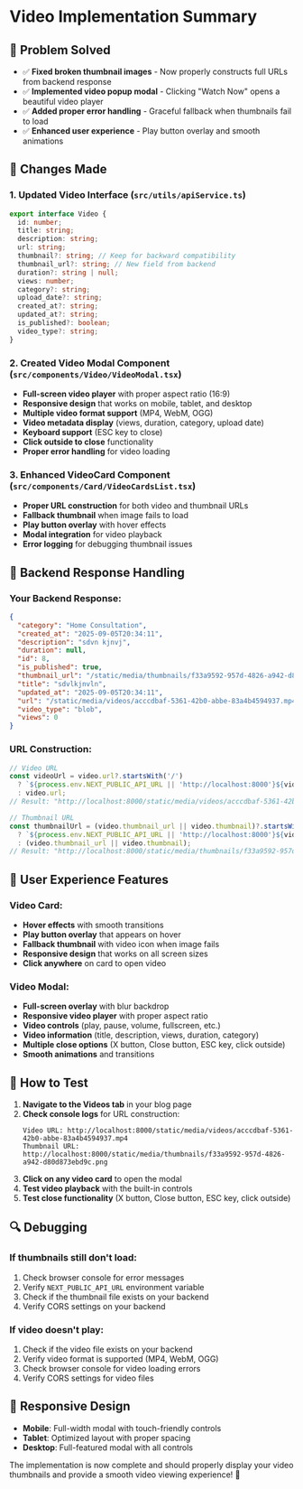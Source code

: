 # Video Implementation Summary

## 🎯 **Problem Solved**
- ✅ **Fixed broken thumbnail images** - Now properly constructs full URLs from backend response
- ✅ **Implemented video popup modal** - Clicking "Watch Now" opens a beautiful video player
- ✅ **Added proper error handling** - Graceful fallback when thumbnails fail to load
- ✅ **Enhanced user experience** - Play button overlay and smooth animations

## 🔧 **Changes Made**

### **1. Updated Video Interface (`src/utils/apiService.ts`)**
```typescript
export interface Video {
  id: number;
  title: string;
  description: string;
  url: string;
  thumbnail?: string; // Keep for backward compatibility
  thumbnail_url?: string; // New field from backend
  duration?: string | null;
  views: number;
  category?: string;
  upload_date?: string;
  created_at?: string;
  updated_at?: string;
  is_published?: boolean;
  video_type?: string;
}
```

### **2. Created Video Modal Component (`src/components/Video/VideoModal.tsx`)**
- **Full-screen video player** with proper aspect ratio (16:9)
- **Responsive design** that works on mobile, tablet, and desktop
- **Multiple video format support** (MP4, WebM, OGG)
- **Video metadata display** (views, duration, category, upload date)
- **Keyboard support** (ESC key to close)
- **Click outside to close** functionality
- **Proper error handling** for video loading

### **3. Enhanced VideoCard Component (`src/components/Card/VideoCardsList.tsx`)**
- **Proper URL construction** for both video and thumbnail URLs
- **Fallback thumbnail** when image fails to load
- **Play button overlay** with hover effects
- **Modal integration** for video playback
- **Error logging** for debugging thumbnail issues

## 🎥 **Backend Response Handling**

### **Your Backend Response:**
```json
{
  "category": "Home Consultation",
  "created_at": "2025-09-05T20:34:11",
  "description": "sdvn kjnvj",
  "duration": null,
  "id": 8,
  "is_published": true,
  "thumbnail_url": "/static/media/thumbnails/f33a9592-957d-4826-a942-d80d873ebd9c.png",
  "title": "sdvlkjnvln",
  "updated_at": "2025-09-05T20:34:11",
  "url": "/static/media/videos/acccdbaf-5361-42b0-abbe-83a4b4594937.mp4",
  "video_type": "blob",
  "views": 0
}
```

### **URL Construction:**
```javascript
// Video URL
const videoUrl = video.url?.startsWith('/') 
  ? `${process.env.NEXT_PUBLIC_API_URL || 'http://localhost:8000'}${video.url}`
  : video.url;
// Result: "http://localhost:8000/static/media/videos/acccdbaf-5361-42b0-abbe-83a4b4594937.mp4"

// Thumbnail URL
const thumbnailUrl = (video.thumbnail_url || video.thumbnail)?.startsWith('/')
  ? `${process.env.NEXT_PUBLIC_API_URL || 'http://localhost:8000'}${video.thumbnail_url || video.thumbnail}`
  : (video.thumbnail_url || video.thumbnail);
// Result: "http://localhost:8000/static/media/thumbnails/f33a9592-957d-4826-a942-d80d873ebd9c.png"
```

## 🎨 **User Experience Features**

### **Video Card:**
- **Hover effects** with smooth transitions
- **Play button overlay** that appears on hover
- **Fallback thumbnail** with video icon when image fails
- **Responsive design** that works on all screen sizes
- **Click anywhere** on card to open video

### **Video Modal:**
- **Full-screen overlay** with blur backdrop
- **Responsive video player** with proper aspect ratio
- **Video controls** (play, pause, volume, fullscreen, etc.)
- **Video information** (title, description, views, duration, category)
- **Multiple close options** (X button, Close button, ESC key, click outside)
- **Smooth animations** and transitions

## 🚀 **How to Test**

1. **Navigate to the Videos tab** in your blog page
2. **Check console logs** for URL construction:
   ```
   Video URL: http://localhost:8000/static/media/videos/acccdbaf-5361-42b0-abbe-83a4b4594937.mp4
   Thumbnail URL: http://localhost:8000/static/media/thumbnails/f33a9592-957d-4826-a942-d80d873ebd9c.png
   ```
3. **Click on any video card** to open the modal
4. **Test video playback** with the built-in controls
5. **Test close functionality** (X button, Close button, ESC key, click outside)

## 🔍 **Debugging**

### **If thumbnails still don't load:**
1. Check browser console for error messages
2. Verify `NEXT_PUBLIC_API_URL` environment variable
3. Check if the thumbnail file exists on your backend
4. Verify CORS settings on your backend

### **If video doesn't play:**
1. Check if the video file exists on your backend
2. Verify video format is supported (MP4, WebM, OGG)
3. Check browser console for video loading errors
4. Verify CORS settings for video files

## 📱 **Responsive Design**

- **Mobile**: Full-width modal with touch-friendly controls
- **Tablet**: Optimized layout with proper spacing
- **Desktop**: Full-featured modal with all controls

The implementation is now complete and should properly display your video thumbnails and provide a smooth video viewing experience! 🎉
